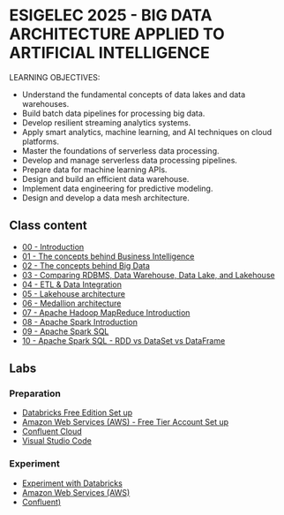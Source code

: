 # ESIGELEC 2025 - BIG DATA ARCHITECTURE APPLIED TO ARTIFICIAL INTELLIGENCE

LEARNING OBJECTIVES:
- Understand the fundamental concepts of data lakes and data warehouses.
- Build batch data pipelines for processing big data.
- Develop resilient streaming analytics systems.
- Apply smart analytics, machine learning, and AI techniques on cloud platforms.
- Master the foundations of serverless data processing.
- Develop and manage serverless data processing pipelines.
- Prepare data for machine learning APIs.
- Design and build an efficient data warehouse.
- Implement data engineering for predictive modeling.
- Design and develop a data mesh architecture.

## Class content

- [00 - Introduction](./00-material/00_-_Introduction.pdf)
- [01 - The concepts behind Business Intelligence](./00-material/01_-_The_concepts_behind_Business_Intelligence.pdf)
- [02 - The concepts behind Big Data](./00-material/02_-_The_concepts_behind_Big_Data.pdf)
- [03 - Comparing RDBMS, Data Warehouse, Data Lake, and Lakehouse](./00-material/03_-_Comparing_RDBMS,_Data_Warehouse,_Data_Lake,_and_Lakehouse.pdf)
- [04 - ETL & Data Integration](./00-material/04_-_ETL_&_Data_Integration.pdf)
- [05 - Lakehouse architecture](./00-material/05_-_Lakehouse_architecture.pdf)
- [06 - Medallion architecture](./00-material/06_-_Medallion_architecture.pdf)
- [07 - Apache Hadoop MapReduce Introduction](./00-material/07_-_Apache_Hadoop_MapReduce_Introduction.pdf)
- [08 - Apache Spark Introduction](./00-material/08_-_Apache_Spark_Introduction.pdf)
- [09 - Apache Spark SQL](./00-material/09_-_Apache_Spark_SQL.pdf)
- [10 - Apache Spark SQL - RDD vs DataSet vs DataFrame](./00-material/10_-_Apache_Spark_SQL_-_RDD_vs_DataSet_vs_DataFrame.pdf)

## Labs

### Preparation

- [Databricks Free Edition Set up](./01-prepare/01-prepare-databricks/README.md)
- [Amazon Web Services (AWS) - Free Tier Account Set up](./01-prepare/01-prepare-aws/README.md)
- [Confluent Cloud](./01-prepare/01-prepare-confluent/README.md)
- [Visual Studio Code](./01-prepare/01-prepare-vscode/README.md)

### Experiment

- [Experiment with Databricks](./02-experiment/02-experiment-databricks/README.md)
- [Amazon Web Services (AWS)](./02-experiment/02-experiment-aws/README.md)
- [Confluent)](./02-experiment/02-experiment-confluent/README.md)

